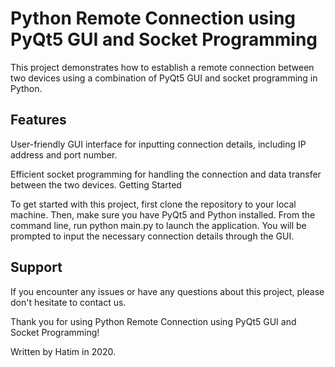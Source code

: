 # Python Remote Connection using PyQt5 GUI and Socket Programming
This project demonstrates how to establish a remote connection between two devices using a combination of PyQt5 GUI and socket programming in Python.

## Features
User-friendly GUI interface for inputting connection details, including IP address and port number.


Efficient socket programming for handling the connection and data transfer between the two devices.
Getting Started


To get started with this project, first clone the repository to your local machine. Then, make sure you have PyQt5 and Python installed. From the command line, run python main.py to launch the application. You will be prompted to input the necessary connection details through the GUI.

## Support
If you encounter any issues or have any questions about this project, please don't hesitate to contact us.

Thank you for using Python Remote Connection using PyQt5 GUI and Socket Programming!

Written by Hatim in 2020.
